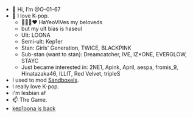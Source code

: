 - 👋 Hi, I’m @O-01-67
- 👀 I love K-pop.
    - 💚🧡🩷♥️ HaYeoViVes my beloveds
    - but my ult bias is haseul
    - Ult: LOONA
    - Semi-ult: Kep1er
    - Stan: Girls' Generation, TWICE, BLACKPINK
    - Sub-stan (want to stan): Dreamcatcher, IVE, IZ*ONE, EVERGLOW, STAYC
    - Just became interested in: 2NE1, Apink, April, aespa, fromis_9, Hinatazaka46, ILLIT, Red Velvet, tripleS
- I used to mod [Sandboxels](https://github.com/slweeb/sandboxels).
- I really love K-pop.
- i'm lesbian af
- 📫 The Game.
- [kep1oona is back](https://www.instagram.com/reel/C8O-EEIhHeL/?igsh=MTJ4ZHpvY2ZhMzcxMA==)
<!---
- 💞️ I’m looking to collaborate on making people stan LOOΠΔ and also something else. Also, I'm feeling lonely and I wish I'd find a lover that could hold me.
--->
